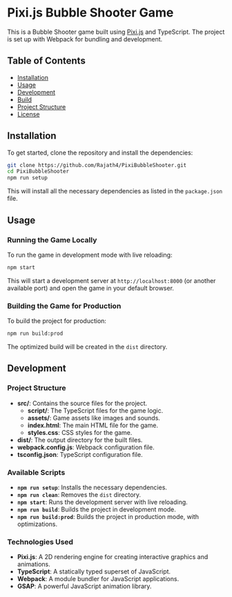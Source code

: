 # Pixi.js Bubble Shooter Game

This is a Bubble Shooter game built using [Pixi.js](https://pixijs.com/) and TypeScript. The project is set up with Webpack for bundling and development.

## Table of Contents

- [Installation](#installation)
- [Usage](#usage)
- [Development](#development)
- [Build](#build)
- [Project Structure](#project-structure)
- [License](#license)

## Installation

To get started, clone the repository and install the dependencies:

```bash
git clone https://github.com/Rajath4/PixiBubbleShooter.git
cd PixiBubbleShooter
npm run setup
```

This will install all the necessary dependencies as listed in the `package.json` file.

## Usage

### Running the Game Locally

To run the game in development mode with live reloading:

```bash
npm start
```

This will start a development server at `http://localhost:8000` (or another available port) and open the game in your default browser.

### Building the Game for Production

To build the project for production:

```bash
npm run build:prod
```

The optimized build will be created in the `dist` directory.

## Development

### Project Structure

- **src/**: Contains the source files for the project.
  - **script/**: The TypeScript files for the game logic.
  - **assets/**: Game assets like images and sounds.
  - **index.html**: The main HTML file for the game.
  - **styles.css**: CSS styles for the game.
- **dist/**: The output directory for the built files.
- **webpack.config.js**: Webpack configuration file.
- **tsconfig.json**: TypeScript configuration file.

### Available Scripts

- **`npm run setup`**: Installs the necessary dependencies.
- **`npm run clean`**: Removes the `dist` directory.
- **`npm start`**: Runs the development server with live reloading.
- **`npm run build`**: Builds the project in development mode.
- **`npm run build:prod`**: Builds the project in production mode, with optimizations.

### Technologies Used

- **Pixi.js**: A 2D rendering engine for creating interactive graphics and animations.
- **TypeScript**: A statically typed superset of JavaScript.
- **Webpack**: A module bundler for JavaScript applications.
- **GSAP**: A powerful JavaScript animation library.
